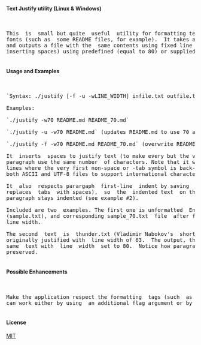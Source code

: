 #### Text Justify utility (Linux & Windows) 

<pre> 

This  is  small but quite  useful  utility for formatting texts with fixed-width
fonts (such as  some README files, for example).  It takes a text file as  input
and outputs a file with the  same contents using fixed line length justified (by
inserting spaces) using predefined (equal to 80) or supplied line width. 

</pre> 

#### Usage and Examples 

<pre> 

`Syntax: ./justify [-f -u -wLINE_WIDTH] infile.txt outfile.txt` 

Examples: 

`./justify -w70 README.md README_70.md`

`./justify -u -w70 README.md` (updates README.md to use 70 as line width)

`./justify -f -w70 README.md README_70.md` (overwrite README_70.md if present)

It  inserts  spaces to justify text (to make every but the very last line in any
paragraph use the same number  of characters. Note that it will leave unmodified
lines where the very first non-space or -tab symbol is back-quote. It works with
both ASCII and UTF-8 files to support international characters. 

It  also  respects parargaph  first-line  indent by saving  the  spaces/tabs (it
replaces  tabs  with spaces),  so  the  indented text  on the  first  line  of a
paragraph stays indented (see example #2). 

Included are two  examples. The first one is unformatted  Engish text news story
(sample.txt), and corresponding sample_70.txt  file  after formatting with 70 as
line width. 

The second  text  is  thunder.txt (Vladimir Nabokov's  short story) in  Russian,
originally justified with  line width of 63.  The output, thunder_80.txt is  the
same  text with  line  width  set to 80.  Notice how paragraph indentations  are
preserved. 

</pre> 

#### Possible Enhancements 

<pre> 

Make the application respect the formatting  tags (such  as markdown tabs). This 
can work either by using  an additional flag argument or by checking  input file extention. 

</pre> 

#### License 

[MIT](https://choosealicense.com/licenses/mit/) 
